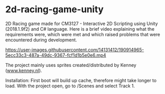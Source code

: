# 2d-racing-game-unity

2D Racing game made for CM3127 - Interactive 2D Scripting using Unity (2018.1.9f2) and C# language. Here is a brief video explaining what the requirements were, which were met and which raised problems that were encountered during development.

https://user-images.githubusercontent.com/14131412/190914965-5ecc33c3-487a-49dc-9367-fcf1d1b5e0e6.mp4

The project mainly uses sprites created/distributed by Kenney (www.kenney.nl).

Installation:
First boot will build up cache, therefore might take longer to load.
With the project open, go to /Scenes and select Track 1.
